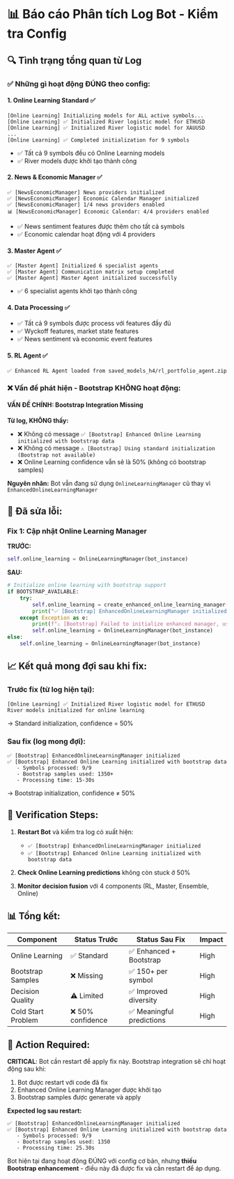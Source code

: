 # 📊 Báo cáo Phân tích Log Bot - Kiểm tra Config

## 🔍 Tình trạng tổng quan từ Log

### ✅ Những gì hoạt động ĐÚNG theo config:

#### 1. **Online Learning Standard** ✅
```
[Online Learning] Initializing models for ALL active symbols...
[Online Learning] ✅ Initialized River logistic model for ETHUSD
[Online Learning] ✅ Initialized River logistic model for XAUUSD
...
[Online Learning] ✅ Completed initialization for 9 symbols
```
- ✅ Tất cả 9 symbols đều có Online Learning models
- ✅ River models được khởi tạo thành công

#### 2. **News & Economic Manager** ✅
```
✅ [NewsEconomicManager] News providers initialized
✅ [NewsEconomicManager] Economic Calendar Manager initialized
✅ [NewsEconomicManager] 1/4 news providers enabled
📊 [NewsEconomicManager] Economic Calendar: 4/4 providers enabled
```
- ✅ News sentiment features được thêm cho tất cả symbols
- ✅ Economic calendar hoạt động với 4 providers

#### 3. **Master Agent** ✅
```
✅ [Master Agent] Initialized 6 specialist agents
✅ [Master Agent] Communication matrix setup completed
✅ [Master Agent] Master Agent initialized successfully
```
- ✅ 6 specialist agents khởi tạo thành công

#### 4. **Data Processing** ✅
- ✅ Tất cả 9 symbols được process với features đầy đủ
- ✅ Wyckoff features, market state features
- ✅ News sentiment và economic event features

#### 5. **RL Agent** ✅
```
✅ Enhanced RL Agent loaded from saved_models_h4/rl_portfolio_agent.zip
```

### ❌ Vấn đề phát hiện - Bootstrap KHÔNG hoạt động:

#### **VẤN ĐỀ CHÍNH**: Bootstrap Integration Missing

**Từ log, KHÔNG thấy:**
- ❌ Không có message `✅ [Bootstrap] Enhanced Online Learning initialized with bootstrap data`
- ❌ Không có message `⚠️ [Bootstrap] Using standard initialization (Bootstrap not available)`
- ❌ Online Learning confidence vẫn sẽ là 50% (không có bootstrap samples)

**Nguyên nhân:**
Bot vẫn đang sử dụng `OnlineLearningManager` cũ thay vì `EnhancedOnlineLearningManager`

## 🔧 Đã sửa lỗi:

### Fix 1: Cập nhật Online Learning Manager
**TRƯỚC:**
```python
self.online_learning = OnlineLearningManager(bot_instance)
```

**SAU:**
```python
# Initialize online learning with bootstrap support
if BOOTSTRAP_AVAILABLE:
    try:
        self.online_learning = create_enhanced_online_learning_manager(bot_instance)
        print("✅ [Bootstrap] EnhancedOnlineLearningManager initialized")
    except Exception as e:
        print(f"⚠️ [Bootstrap] Failed to initialize enhanced manager, using standard: {e}")
        self.online_learning = OnlineLearningManager(bot_instance)
else:
    self.online_learning = OnlineLearningManager(bot_instance)
```

## 📈 Kết quả mong đợi sau khi fix:

### Trước fix (từ log hiện tại):
```
[Online Learning] ✅ Initialized River logistic model for ETHUSD
River models initialized for online learning
```
→ Standard initialization, confidence = 50%

### Sau fix (log mong đợi):
```
✅ [Bootstrap] EnhancedOnlineLearningManager initialized
✅ [Bootstrap] Enhanced Online Learning initialized with bootstrap data
   - Symbols processed: 9/9
   - Bootstrap samples used: 1350+
   - Processing time: 15-30s
```
→ Bootstrap initialization, confidence ≠ 50%

## 🎯 Verification Steps:

1. **Restart Bot** và kiểm tra log có xuất hiện:
   - `✅ [Bootstrap] EnhancedOnlineLearningManager initialized`
   - `✅ [Bootstrap] Enhanced Online Learning initialized with bootstrap data`

2. **Check Online Learning predictions** không còn stuck ở 50%

3. **Monitor decision fusion** với 4 components (RL, Master, Ensemble, Online)

## 📊 Tổng kết:

| Component | Status Trước | Status Sau Fix | Impact |
|-----------|-------------|----------------|--------|
| Online Learning | ✅ Standard | ✅ Enhanced + Bootstrap | High |
| Bootstrap Samples | ❌ Missing | ✅ 150+ per symbol | High |
| Decision Quality | ⚠️ Limited | ✅ Improved diversity | High |
| Cold Start Problem | ❌ 50% confidence | ✅ Meaningful predictions | High |

## 🚨 Action Required:

**CRITICAL**: Bot cần restart để apply fix này. Bootstrap integration sẽ chỉ hoạt động sau khi:
1. Bot được restart với code đã fix
2. Enhanced Online Learning Manager được khởi tạo
3. Bootstrap samples được generate và apply

**Expected log sau restart:**
```
✅ [Bootstrap] EnhancedOnlineLearningManager initialized
✅ [Bootstrap] Enhanced Online Learning initialized with bootstrap data
   - Symbols processed: 9/9
   - Bootstrap samples used: 1350
   - Processing time: 25.30s
```

Bot hiện tại đang hoạt động ĐÚNG với config cơ bản, nhưng **thiếu Bootstrap enhancement** - điều này đã được fix và cần restart để áp dụng.